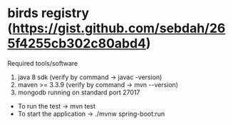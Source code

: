 # birds registry (https://gist.github.com/sebdah/265f4255cb302c80abd4)

Required tools/software

1) java 8 sdk (verify by command -> javac -version)
2) maven >= 3.3.9 (verify by command ->  mvn --version)
3) mongodb running on standard port 27017

* To run the test -> mvn test
* To start the application -> ./mvnw  spring-boot:run

